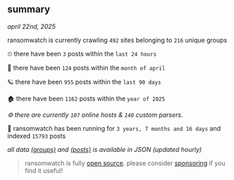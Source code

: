 
## summary
_april 22nd, 2025_

ransomwatch is currently crawling `492` sites belonging to `216` unique groups

⏲ there have been `3` posts within the `last 24 hours`

🦈 there have been `124` posts within the `month of april`

🪐 there have been `955` posts within the `last 90 days`

🏚 there have been `1162` posts within the `year of 2025`

_⚙️ there are currently `107` online hosts & `140` custom parsers._

🦕 ransomwatch has been running for `3 years, 7 months and 16 days` and indexed `15793` posts

_all data  [(groups)](http://ransomwhat.telemetry.ltd/groups) and [(posts)](http://ransomwhat.telemetry.ltd/posts) is available in JSON (updated hourly)_

> ransomwatch is fully [open source](https://github.com/joshhighet/ransomwatch#ransomwatch--). please consider [sponsoring](https://github.com/sponsors/joshhighet) if you find it useful!
